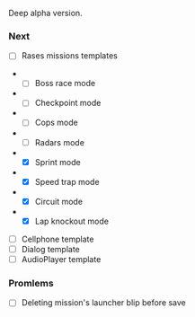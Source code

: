Deep alpha version.

### Next
- [ ] Rases missions templates
- - [ ] Boss race mode
- - [ ] Checkpoint mode
- - [ ] Cops mode
- - [ ] Radars mode
- - [x] Sprint mode
- - [x] Speed trap mode
- - [x] Circuit mode
- - [x] Lap knockout mode
- [ ] Cellphone template
- [ ] Dialog template
- [ ] AudioPlayer template

### Promlems
- [ ] Deleting mission's launcher blip before save
